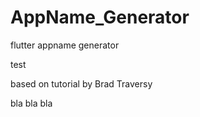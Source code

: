 # AppName_Generator
flutter appname generator


test 

based on tutorial by Brad Traversy

bla bla bla
